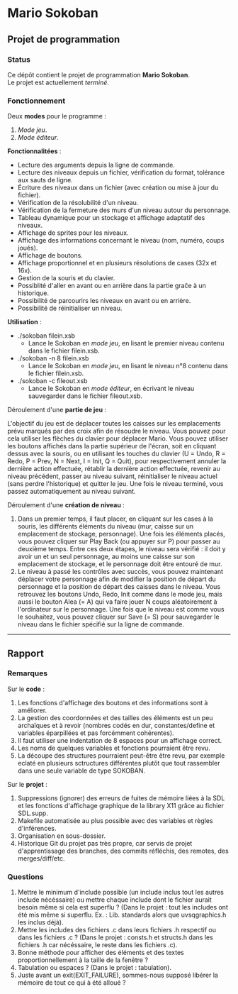 # Mario Sokoban

## Projet de programmation

### Status

Ce dépôt contient le projet de programmation **Mario Sokoban**.  
Le projet est actuellement *terminé*.

### Fonctionnement

Deux **modes** pour le programme :  
1. *Mode jeu*.  
2. *Mode éditeur*.

**Fonctionnalitées** :
* Lecture des arguments depuis la ligne de commande.
* Lecture des niveaux depuis un fichier,  vérification du format, tolérance aux sauts de ligne.
* Écriture des niveaux dans un fichier (avec création ou mise à jour du fichier).
* Vérification de la résolubilité d'un niveau.
* Vérification de la fermeture des murs d'un niveau autour du personnage.
* Tableau dynamique pour un stockage et affichage adaptatif des niveaux.
* Affichage de sprites pour les niveaux.
* Affichage des informations concernant le niveau (nom, numéro, coups joués).
* Affichage de boutons.
* Affichage proportionnel et en plusieurs résolutions de cases (32x et 16x).
* Gestion de la souris et du clavier.
* Possiblité d'aller en avant ou en arrière dans la partie graĉe à un historique.
* Possibilité de parcourirs les niveaux en avant ou en arrière.
* Possibilité de réinitialiser un niveau.

**Utilisation** :
* ./sokoban filein.xsb
	* Lance le Sokoban en *mode jeu*, en lisant le premier niveau contenu dans le fichier filein.xsb.
* ./sokoban -n 8 filein.xsb
	* Lance le Sokoban en *mode jeu*, en lisant le niveau n°8 contenu dans le fichier filein.xsb.
* ./sokoban -c fileout.xsb
	* Lance le Sokoban en *mode éditeur*, en écrivant le niveau sauvegarder dans le fichier fileout.xsb.

Déroulement d'une **partie de jeu** :  

L'objectif du jeu est de déplacer toutes les caisses sur les emplacements prévu marqués par des croix afin de résoudre le niveau. Vous pouvez pour cela utiliser les flèches du clavier pour déplacer Mario. Vous pouvez utiliser les boutons affichés dans la partie supérieur de l'écran, soit en cliquant dessus avec la souris, ou en utilisant les touches du clavier (U = Undo, R = Redo, P = Prev, N = Next, I = Init, Q = Quit), pour respectivement annuler la dernière action effectuée, rétablir la dernière action effectuée, revenir au niveau précédent, passer au niveau suivant, réinitialiser le niveau actuel (sans perdre l'historique) et quitter le jeu. Une fois le niveau terminé, vous passez automatiquement au niveau suivant.

Déroulement d'une **création de niveau** :  

1. Dans un premier temps, il faut placer, en cliquant sur les cases à la souris, les différents éléments du niveau (mur, caisse sur un emplacement de stockage, personnage). Une fois les éléments placés, vous pouvez cliquer sur Play Back (ou appuyer sur P) pour passer au deuxième temps. Entre ces deux étapes, le niveau sera vérifié : il doit y avoir un et un seul personnage, au moins une caisse sur son emplacement de stockage, et le personnage doit être entouré de mur.  
2. Le niveau à passé les contrôles avec succès, vous pouvez maintenant déplacer votre personnage afin de modifier la position de départ du personnage et la position de départ des caisses dans le niveau. Vous retrouvez les boutons Undo, Redo, Init comme dans le mode jeu, mais aussi le bouton Alea (= A) qui va faire jouer N coups aléatoirement à l'ordinateur sur le personnage. Une fois que le niveau est comme vous le souhaitez, vous pouvez cliquer sur Save (= S) pour sauvegarder le niveau dans le fichier spécifié sur la ligne de commande.

---

## Rapport

### Remarques

Sur le **code** :  

1. Les fonctions d'affichage des boutons et des informations sont à améliorer.  
2. La gestion des coordonnées et des tailles des éléments est un peu archaïques et à revoir (nombres codés en dur, constantes/define et variables éparpillées et pas forcémment cohérentes).  
3. Il faut utiliser une indentation de 8 espaces pour un affichage correct.  
4. Les noms de quelques variables et fonctions pourraient être revu.  
5. La découpe des structures pourraient peut-être être revu, par exemple eclaté en plusieurs sctructures différentes plutôt que tout rassembler dans une seule variable de type SOKOBAN.  

Sur le **projet** :  

1. Suppressions (ignorer) des erreurs de fuites de mémoire liées à la SDL et les fonctions d'affichage graphique de la library X11 grâce au fichier SDL.supp.  
2. Makefile automatisée au plus possible avec des variables et règles d'inférences.  
3. Organisation en sous-dossier.  
4. Historique Git du projet pas très propre, car servis de projet d'apprentissage des branches, des commits réfléchis, des remotes, des merges/diff/etc.

### Questions

1. Mettre le minimum d'include possible (un include inclus tout les autres include nécéssaire) ou mettre chaque include dont le fichier aurait besoin même si cela est superflu ? (Dans le projet : tout les includes ont été mis même si superflu. Ex. : Lib. standards alors que uvsqgraphics.h les inclus déjà).
2. Mettre les includes des fichiers .c dans leurs fichiers .h respectif ou dans les fichiers .c ? (Dans le projet : consts.h et structs.h dans les fichiers .h car nécéssaire, le reste dans les fichiers .c).
3. Bonne méthode pour afficher des éléments et des textes proportionnellement à la taille de la fenêtre ?
4. Tabulation ou espaces ? (Dans le projet : tabulation).
5. Juste avant un exit(EXIT_FAILURE), sommes-nous supposé libérer la mémoire de tout ce qui à été alloué ?
